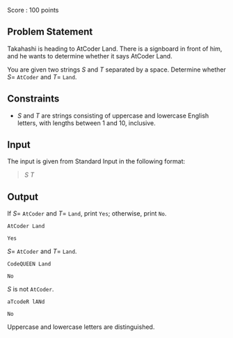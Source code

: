 Score : $100$ points

## Problem Statement

Takahashi is heading to AtCoder Land.
There is a signboard in front of him, and he wants to determine whether it says AtCoder Land.

You are given two strings $S$ and $T$ separated by a space.
Determine whether $S=$ `AtCoder` and $T=$ `Land`.

## Constraints

- $S$ and $T$ are strings consisting of uppercase and lowercase English letters, with lengths between $1$ and $10$, inclusive.

## Input

The input is given from Standard Input in the following format:

> $S$ $T$

## Output

If $S=$ `AtCoder` and $T=$ `Land`, print `Yes`; otherwise, print `No`.

```input1
AtCoder Land
```

```output1
Yes
```

$S=$ `AtCoder` and $T=$ `Land`.

```input2
CodeQUEEN Land
```

```output2
No
```

$S$ is not `AtCoder`.

```input3
aTcodeR lANd
```

```output3
No
```

Uppercase and lowercase letters are distinguished.